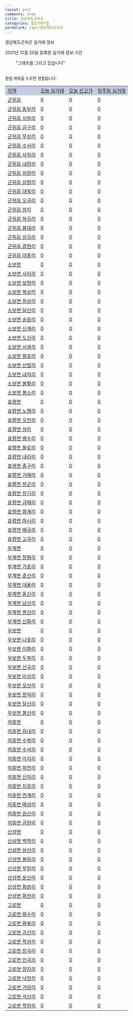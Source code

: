 ```yaml
---
layout: post
comments: true
title: 경상북도군위군
categories: [실거래가]
permalink: /apt/경상북도군위군
---
```


경상북도군위군 실거래 정보

2021년 12월 20일 등록된 실거래 정보: 0건

<!--<script async src="https://pagead2.googlesyndication.com/pagead/js/adsbygoogle.js?client=ca-pub-3485438051770037"
 crossorigin="anonymous"></script>-->

<script type="text/javascript">
  google.charts.load('current', {'packages':['corechart']});
  google.charts.setOnLoadCallback(drawChart);

  function drawChart() {
    var data = google.visualization.arrayToDataTable([['거래일', '매매', '전월세', '전매'], ['21-01', 2, 0, 0], ['21-03', 1, 0, 0], ['21-04', 1, 1, 0], ['21-06', 1, 0, 0], ['21-07', 2, 0, 0], ['21-08', 1, 0, 0], ['21-10', 4, 0, 0], ['21-11', 4, 1, 0]]);

    var options = {
      title: '최근 1년간 유형별 거래량 추이',
      legend: { position: 'bottom' }
    };

    setTimeout(function() {
        var chart = new google.visualization.LineChart(document.getElementById('columnchart_material'));
        chart.draw(data, (options));
        document.getElementById('loading').style.display = 'none';
        var dayLabel = (new Date()).getDay();
        if (dayLabel < 2) {
            sorttable.innerSortFunction.apply(document.getElementById('week'), []);
            sorttable.innerSortFunction.apply(document.getElementById('week'), []);        
        }
        else {
            sorttable.innerSortFunction.apply(document.getElementById('today'), []);
            sorttable.innerSortFunction.apply(document.getElementById('today'), []);
        }
    }, 200);

  }
</script>

<div id="loading" style="z-index:20; display: block; margin-left: 35px">"그래프를 그리고 있습니다"</div>
<div id="columnchart_material" style="width: 95%; margin-left: -35px; display: block"></div>
<!--<div style="width: 95%; margin-left: -35px; display: block">
      <script async src="https://pagead2.googlesyndication.com/pagead/js/adsbygoogle.js?client=ca-pub-3485438051770037"
          crossorigin="anonymous"></script>
      <ins class="adsbygoogle"
          style="display:block"
          data-ad-format="fluid"
          data-ad-layout-key="-fb+5w+4e-db+86"
          data-ad-client="ca-pub-3485438051770037"
          data-ad-slot="1827090281"></ins>
      <script>
          (adsbygoogle = window.adsbygoogle || []).push({});
      </script>
</div>-->
<br>

<font size='small' style='font-size: small;'>컬럼 제목을 누르면 정렬됩니다.</font>
<table class="sortable">
  <tr style='background-color: rgba(114, 132, 186,0.4);'>
    <td id="region"><a href="#">지역</a></td>
    <td id="today"><a href="#">오늘 실거래</a></td>
    <td id="today_new"><a href="#">오늘 신고가</a></td>
    <td id="week"><a href="#">일주일 실거래</a></td>
  </tr>

  
  <tr class="item">
    <td><a href="경상북도군위군군위읍">군위읍</a></td>
    <td><a href="경상북도군위군군위읍">0</a></td>
    <td><a href="경상북도군위군군위읍">0</a></td>
    <td><a href="경상북도군위군군위읍">0</a></td>
  </tr>
    

  <tr class="item">
    <td><a href="경상북도군위군군위읍동부리">군위읍 동부리</a></td>
    <td><a href="경상북도군위군군위읍동부리">0</a></td>
    <td><a href="경상북도군위군군위읍동부리">0</a></td>
    <td><a href="경상북도군위군군위읍동부리">0</a></td>
  </tr>
    

  <tr class="item">
    <td><a href="경상북도군위군군위읍서부리">군위읍 서부리</a></td>
    <td><a href="경상북도군위군군위읍서부리">0</a></td>
    <td><a href="경상북도군위군군위읍서부리">0</a></td>
    <td><a href="경상북도군위군군위읍서부리">0</a></td>
  </tr>
    

  <tr class="item">
    <td><a href="경상북도군위군군위읍금구리">군위읍 금구리</a></td>
    <td><a href="경상북도군위군군위읍금구리">0</a></td>
    <td><a href="경상북도군위군군위읍금구리">0</a></td>
    <td><a href="경상북도군위군군위읍금구리">0</a></td>
  </tr>
    

  <tr class="item">
    <td><a href="경상북도군위군군위읍무성리">군위읍 무성리</a></td>
    <td><a href="경상북도군위군군위읍무성리">0</a></td>
    <td><a href="경상북도군위군군위읍무성리">0</a></td>
    <td><a href="경상북도군위군군위읍무성리">0</a></td>
  </tr>
    

  <tr class="item">
    <td><a href="경상북도군위군군위읍수서리">군위읍 수서리</a></td>
    <td><a href="경상북도군위군군위읍수서리">0</a></td>
    <td><a href="경상북도군위군군위읍수서리">0</a></td>
    <td><a href="경상북도군위군군위읍수서리">0</a></td>
  </tr>
    

  <tr class="item">
    <td><a href="경상북도군위군군위읍사직리">군위읍 사직리</a></td>
    <td><a href="경상북도군위군군위읍사직리">0</a></td>
    <td><a href="경상북도군위군군위읍사직리">0</a></td>
    <td><a href="경상북도군위군군위읍사직리">0</a></td>
  </tr>
    

  <tr class="item">
    <td><a href="경상북도군위군군위읍내량리">군위읍 내량리</a></td>
    <td><a href="경상북도군위군군위읍내량리">0</a></td>
    <td><a href="경상북도군위군군위읍내량리">0</a></td>
    <td><a href="경상북도군위군군위읍내량리">0</a></td>
  </tr>
    

  <tr class="item">
    <td><a href="경상북도군위군군위읍외량리">군위읍 외량리</a></td>
    <td><a href="경상북도군위군군위읍외량리">0</a></td>
    <td><a href="경상북도군위군군위읍외량리">0</a></td>
    <td><a href="경상북도군위군군위읍외량리">0</a></td>
  </tr>
    

  <tr class="item">
    <td><a href="경상북도군위군군위읍삽령리">군위읍 삽령리</a></td>
    <td><a href="경상북도군위군군위읍삽령리">0</a></td>
    <td><a href="경상북도군위군군위읍삽령리">0</a></td>
    <td><a href="경상북도군위군군위읍삽령리">0</a></td>
  </tr>
    

  <tr class="item">
    <td><a href="경상북도군위군군위읍대북리">군위읍 대북리</a></td>
    <td><a href="경상북도군위군군위읍대북리">0</a></td>
    <td><a href="경상북도군위군군위읍대북리">0</a></td>
    <td><a href="경상북도군위군군위읍대북리">0</a></td>
  </tr>
    

  <tr class="item">
    <td><a href="경상북도군위군군위읍오곡리">군위읍 오곡리</a></td>
    <td><a href="경상북도군위군군위읍오곡리">0</a></td>
    <td><a href="경상북도군위군군위읍오곡리">0</a></td>
    <td><a href="경상북도군위군군위읍오곡리">0</a></td>
  </tr>
    

  <tr class="item">
    <td><a href="경상북도군위군군위읍정리">군위읍 정리</a></td>
    <td><a href="경상북도군위군군위읍정리">0</a></td>
    <td><a href="경상북도군위군군위읍정리">0</a></td>
    <td><a href="경상북도군위군군위읍정리">0</a></td>
  </tr>
    

  <tr class="item">
    <td><a href="경상북도군위군군위읍하곡리">군위읍 하곡리</a></td>
    <td><a href="경상북도군위군군위읍하곡리">0</a></td>
    <td><a href="경상북도군위군군위읍하곡리">0</a></td>
    <td><a href="경상북도군위군군위읍하곡리">0</a></td>
  </tr>
    

  <tr class="item">
    <td><a href="경상북도군위군군위읍용대리">군위읍 용대리</a></td>
    <td><a href="경상북도군위군군위읍용대리">0</a></td>
    <td><a href="경상북도군위군군위읍용대리">0</a></td>
    <td><a href="경상북도군위군군위읍용대리">0</a></td>
  </tr>
    

  <tr class="item">
    <td><a href="경상북도군위군군위읍상곡리">군위읍 상곡리</a></td>
    <td><a href="경상북도군위군군위읍상곡리">0</a></td>
    <td><a href="경상북도군위군군위읍상곡리">0</a></td>
    <td><a href="경상북도군위군군위읍상곡리">0</a></td>
  </tr>
    

  <tr class="item">
    <td><a href="경상북도군위군군위읍광현리">군위읍 광현리</a></td>
    <td><a href="경상북도군위군군위읍광현리">0</a></td>
    <td><a href="경상북도군위군군위읍광현리">0</a></td>
    <td><a href="경상북도군위군군위읍광현리">0</a></td>
  </tr>
    

  <tr class="item">
    <td><a href="경상북도군위군군위읍대흥리">군위읍 대흥리</a></td>
    <td><a href="경상북도군위군군위읍대흥리">0</a></td>
    <td><a href="경상북도군위군군위읍대흥리">0</a></td>
    <td><a href="경상북도군위군군위읍대흥리">0</a></td>
  </tr>
    

  <tr class="item">
    <td><a href="경상북도군위군소보면">소보면</a></td>
    <td><a href="경상북도군위군소보면">0</a></td>
    <td><a href="경상북도군위군소보면">0</a></td>
    <td><a href="경상북도군위군소보면">0</a></td>
  </tr>
    

  <tr class="item">
    <td><a href="경상북도군위군소보면사리리">소보면 사리리</a></td>
    <td><a href="경상북도군위군소보면사리리">0</a></td>
    <td><a href="경상북도군위군소보면사리리">0</a></td>
    <td><a href="경상북도군위군소보면사리리">0</a></td>
  </tr>
    

  <tr class="item">
    <td><a href="경상북도군위군소보면보현리">소보면 보현리</a></td>
    <td><a href="경상북도군위군소보면보현리">0</a></td>
    <td><a href="경상북도군위군소보면보현리">0</a></td>
    <td><a href="경상북도군위군소보면보현리">0</a></td>
  </tr>
    

  <tr class="item">
    <td><a href="경상북도군위군소보면복성리">소보면 복성리</a></td>
    <td><a href="경상북도군위군소보면복성리">0</a></td>
    <td><a href="경상북도군위군소보면복성리">0</a></td>
    <td><a href="경상북도군위군소보면복성리">0</a></td>
  </tr>
    

  <tr class="item">
    <td><a href="경상북도군위군소보면위성리">소보면 위성리</a></td>
    <td><a href="경상북도군위군소보면위성리">0</a></td>
    <td><a href="경상북도군위군소보면위성리">0</a></td>
    <td><a href="경상북도군위군소보면위성리">0</a></td>
  </tr>
    

  <tr class="item">
    <td><a href="경상북도군위군소보면달산리">소보면 달산리</a></td>
    <td><a href="경상북도군위군소보면달산리">0</a></td>
    <td><a href="경상북도군위군소보면달산리">0</a></td>
    <td><a href="경상북도군위군소보면달산리">0</a></td>
  </tr>
    

  <tr class="item">
    <td><a href="경상북도군위군소보면송원리">소보면 송원리</a></td>
    <td><a href="경상북도군위군소보면송원리">0</a></td>
    <td><a href="경상북도군위군소보면송원리">0</a></td>
    <td><a href="경상북도군위군소보면송원리">0</a></td>
  </tr>
    

  <tr class="item">
    <td><a href="경상북도군위군소보면신계리">소보면 신계리</a></td>
    <td><a href="경상북도군위군소보면신계리">0</a></td>
    <td><a href="경상북도군위군소보면신계리">0</a></td>
    <td><a href="경상북도군위군소보면신계리">0</a></td>
  </tr>
    

  <tr class="item">
    <td><a href="경상북도군위군소보면도산리">소보면 도산리</a></td>
    <td><a href="경상북도군위군소보면도산리">0</a></td>
    <td><a href="경상북도군위군소보면도산리">0</a></td>
    <td><a href="경상북도군위군소보면도산리">0</a></td>
  </tr>
    

  <tr class="item">
    <td><a href="경상북도군위군소보면서경리">소보면 서경리</a></td>
    <td><a href="경상북도군위군소보면서경리">0</a></td>
    <td><a href="경상북도군위군소보면서경리">0</a></td>
    <td><a href="경상북도군위군소보면서경리">0</a></td>
  </tr>
    

  <tr class="item">
    <td><a href="경상북도군위군소보면평호리">소보면 평호리</a></td>
    <td><a href="경상북도군위군소보면평호리">0</a></td>
    <td><a href="경상북도군위군소보면평호리">0</a></td>
    <td><a href="경상북도군위군소보면평호리">0</a></td>
  </tr>
    

  <tr class="item">
    <td><a href="경상북도군위군소보면산법리">소보면 산법리</a></td>
    <td><a href="경상북도군위군소보면산법리">0</a></td>
    <td><a href="경상북도군위군소보면산법리">0</a></td>
    <td><a href="경상북도군위군소보면산법리">0</a></td>
  </tr>
    

  <tr class="item">
    <td><a href="경상북도군위군소보면내의리">소보면 내의리</a></td>
    <td><a href="경상북도군위군소보면내의리">0</a></td>
    <td><a href="경상북도군위군소보면내의리">0</a></td>
    <td><a href="경상북도군위군소보면내의리">0</a></td>
  </tr>
    

  <tr class="item">
    <td><a href="경상북도군위군소보면봉황리">소보면 봉황리</a></td>
    <td><a href="경상북도군위군소보면봉황리">0</a></td>
    <td><a href="경상북도군위군소보면봉황리">0</a></td>
    <td><a href="경상북도군위군소보면봉황리">0</a></td>
  </tr>
    

  <tr class="item">
    <td><a href="경상북도군위군소보면봉소리">소보면 봉소리</a></td>
    <td><a href="경상북도군위군소보면봉소리">0</a></td>
    <td><a href="경상북도군위군소보면봉소리">0</a></td>
    <td><a href="경상북도군위군소보면봉소리">0</a></td>
  </tr>
    

  <tr class="item">
    <td><a href="경상북도군위군효령면">효령면</a></td>
    <td><a href="경상북도군위군효령면">0</a></td>
    <td><a href="경상북도군위군효령면">0</a></td>
    <td><a href="경상북도군위군효령면">0</a></td>
  </tr>
    

  <tr class="item">
    <td><a href="경상북도군위군효령면노행리">효령면 노행리</a></td>
    <td><a href="경상북도군위군효령면노행리">0</a></td>
    <td><a href="경상북도군위군효령면노행리">0</a></td>
    <td><a href="경상북도군위군효령면노행리">0</a></td>
  </tr>
    

  <tr class="item">
    <td><a href="경상북도군위군효령면오천리">효령면 오천리</a></td>
    <td><a href="경상북도군위군효령면오천리">0</a></td>
    <td><a href="경상북도군위군효령면오천리">0</a></td>
    <td><a href="경상북도군위군효령면오천리">0</a></td>
  </tr>
    

  <tr class="item">
    <td><a href="경상북도군위군효령면성리">효령면 성리</a></td>
    <td><a href="경상북도군위군효령면성리">0</a></td>
    <td><a href="경상북도군위군효령면성리">0</a></td>
    <td><a href="경상북도군위군효령면성리">0</a></td>
  </tr>
    

  <tr class="item">
    <td><a href="경상북도군위군효령면병수리">효령면 병수리</a></td>
    <td><a href="경상북도군위군효령면병수리">0</a></td>
    <td><a href="경상북도군위군효령면병수리">0</a></td>
    <td><a href="경상북도군위군효령면병수리">0</a></td>
  </tr>
    

  <tr class="item">
    <td><a href="경상북도군위군효령면불로리">효령면 불로리</a></td>
    <td><a href="경상북도군위군효령면불로리">0</a></td>
    <td><a href="경상북도군위군효령면불로리">0</a></td>
    <td><a href="경상북도군위군효령면불로리">0</a></td>
  </tr>
    

  <tr class="item">
    <td><a href="경상북도군위군효령면내리리">효령면 내리리</a></td>
    <td><a href="경상북도군위군효령면내리리">0</a></td>
    <td><a href="경상북도군위군효령면내리리">0</a></td>
    <td><a href="경상북도군위군효령면내리리">0</a></td>
  </tr>
    

  <tr class="item">
    <td><a href="경상북도군위군효령면중구리">효령면 중구리</a></td>
    <td><a href="경상북도군위군효령면중구리">0</a></td>
    <td><a href="경상북도군위군효령면중구리">0</a></td>
    <td><a href="경상북도군위군효령면중구리">0</a></td>
  </tr>
    

  <tr class="item">
    <td><a href="경상북도군위군효령면거매리">효령면 거매리</a></td>
    <td><a href="경상북도군위군효령면거매리">0</a></td>
    <td><a href="경상북도군위군효령면거매리">0</a></td>
    <td><a href="경상북도군위군효령면거매리">0</a></td>
  </tr>
    

  <tr class="item">
    <td><a href="경상북도군위군효령면장군리">효령면 장군리</a></td>
    <td><a href="경상북도군위군효령면장군리">0</a></td>
    <td><a href="경상북도군위군효령면장군리">0</a></td>
    <td><a href="경상북도군위군효령면장군리">0</a></td>
  </tr>
    

  <tr class="item">
    <td><a href="경상북도군위군효령면장기리">효령면 장기리</a></td>
    <td><a href="경상북도군위군효령면장기리">0</a></td>
    <td><a href="경상북도군위군효령면장기리">0</a></td>
    <td><a href="경상북도군위군효령면장기리">0</a></td>
  </tr>
    

  <tr class="item">
    <td><a href="경상북도군위군효령면금매리">효령면 금매리</a></td>
    <td><a href="경상북도군위군효령면금매리">0</a></td>
    <td><a href="경상북도군위군효령면금매리">0</a></td>
    <td><a href="경상북도군위군효령면금매리">0</a></td>
  </tr>
    

  <tr class="item">
    <td><a href="경상북도군위군효령면화계리">효령면 화계리</a></td>
    <td><a href="경상북도군위군효령면화계리">0</a></td>
    <td><a href="경상북도군위군효령면화계리">0</a></td>
    <td><a href="경상북도군위군효령면화계리">0</a></td>
  </tr>
    

  <tr class="item">
    <td><a href="경상북도군위군효령면마시리">효령면 마시리</a></td>
    <td><a href="경상북도군위군효령면마시리">0</a></td>
    <td><a href="경상북도군위군효령면마시리">0</a></td>
    <td><a href="경상북도군위군효령면마시리">0</a></td>
  </tr>
    

  <tr class="item">
    <td><a href="경상북도군위군효령면매곡리">효령면 매곡리</a></td>
    <td><a href="경상북도군위군효령면매곡리">0</a></td>
    <td><a href="경상북도군위군효령면매곡리">0</a></td>
    <td><a href="경상북도군위군효령면매곡리">0</a></td>
  </tr>
    

  <tr class="item">
    <td><a href="경상북도군위군효령면고곡리">효령면 고곡리</a></td>
    <td><a href="경상북도군위군효령면고곡리">0</a></td>
    <td><a href="경상북도군위군효령면고곡리">0</a></td>
    <td><a href="경상북도군위군효령면고곡리">0</a></td>
  </tr>
    

  <tr class="item">
    <td><a href="경상북도군위군부계면">부계면</a></td>
    <td><a href="경상북도군위군부계면">0</a></td>
    <td><a href="경상북도군위군부계면">0</a></td>
    <td><a href="경상북도군위군부계면">0</a></td>
  </tr>
    

  <tr class="item">
    <td><a href="경상북도군위군부계면창평리">부계면 창평리</a></td>
    <td><a href="경상북도군위군부계면창평리">0</a></td>
    <td><a href="경상북도군위군부계면창평리">0</a></td>
    <td><a href="경상북도군위군부계면창평리">0</a></td>
  </tr>
    

  <tr class="item">
    <td><a href="경상북도군위군부계면가호리">부계면 가호리</a></td>
    <td><a href="경상북도군위군부계면가호리">0</a></td>
    <td><a href="경상북도군위군부계면가호리">0</a></td>
    <td><a href="경상북도군위군부계면가호리">0</a></td>
  </tr>
    

  <tr class="item">
    <td><a href="경상북도군위군부계면춘산리">부계면 춘산리</a></td>
    <td><a href="경상북도군위군부계면춘산리">0</a></td>
    <td><a href="경상북도군위군부계면춘산리">0</a></td>
    <td><a href="경상북도군위군부계면춘산리">0</a></td>
  </tr>
    

  <tr class="item">
    <td><a href="경상북도군위군부계면대율리">부계면 대율리</a></td>
    <td><a href="경상북도군위군부계면대율리">0</a></td>
    <td><a href="경상북도군위군부계면대율리">0</a></td>
    <td><a href="경상북도군위군부계면대율리">0</a></td>
  </tr>
    

  <tr class="item">
    <td><a href="경상북도군위군부계면동산리">부계면 동산리</a></td>
    <td><a href="경상북도군위군부계면동산리">0</a></td>
    <td><a href="경상북도군위군부계면동산리">0</a></td>
    <td><a href="경상북도군위군부계면동산리">0</a></td>
  </tr>
    

  <tr class="item">
    <td><a href="경상북도군위군부계면남산리">부계면 남산리</a></td>
    <td><a href="경상북도군위군부계면남산리">0</a></td>
    <td><a href="경상북도군위군부계면남산리">0</a></td>
    <td><a href="경상북도군위군부계면남산리">0</a></td>
  </tr>
    

  <tr class="item">
    <td><a href="경상북도군위군부계면명산리">부계면 명산리</a></td>
    <td><a href="경상북도군위군부계면명산리">0</a></td>
    <td><a href="경상북도군위군부계면명산리">0</a></td>
    <td><a href="경상북도군위군부계면명산리">0</a></td>
  </tr>
    

  <tr class="item">
    <td><a href="경상북도군위군부계면신화리">부계면 신화리</a></td>
    <td><a href="경상북도군위군부계면신화리">0</a></td>
    <td><a href="경상북도군위군부계면신화리">0</a></td>
    <td><a href="경상북도군위군부계면신화리">0</a></td>
  </tr>
    

  <tr class="item">
    <td><a href="경상북도군위군우보면">우보면</a></td>
    <td><a href="경상북도군위군우보면">0</a></td>
    <td><a href="경상북도군위군우보면">0</a></td>
    <td><a href="경상북도군위군우보면">0</a></td>
  </tr>
    

  <tr class="item">
    <td><a href="경상북도군위군우보면나호리">우보면 나호리</a></td>
    <td><a href="경상북도군위군우보면나호리">0</a></td>
    <td><a href="경상북도군위군우보면나호리">0</a></td>
    <td><a href="경상북도군위군우보면나호리">0</a></td>
  </tr>
    

  <tr class="item">
    <td><a href="경상북도군위군우보면이화리">우보면 이화리</a></td>
    <td><a href="경상북도군위군우보면이화리">0</a></td>
    <td><a href="경상북도군위군우보면이화리">0</a></td>
    <td><a href="경상북도군위군우보면이화리">0</a></td>
  </tr>
    

  <tr class="item">
    <td><a href="경상북도군위군우보면두북리">우보면 두북리</a></td>
    <td><a href="경상북도군위군우보면두북리">0</a></td>
    <td><a href="경상북도군위군우보면두북리">0</a></td>
    <td><a href="경상북도군위군우보면두북리">0</a></td>
  </tr>
    

  <tr class="item">
    <td><a href="경상북도군위군우보면선곡리">우보면 선곡리</a></td>
    <td><a href="경상북도군위군우보면선곡리">0</a></td>
    <td><a href="경상북도군위군우보면선곡리">0</a></td>
    <td><a href="경상북도군위군우보면선곡리">0</a></td>
  </tr>
    

  <tr class="item">
    <td><a href="경상북도군위군우보면미성리">우보면 미성리</a></td>
    <td><a href="경상북도군위군우보면미성리">0</a></td>
    <td><a href="경상북도군위군우보면미성리">0</a></td>
    <td><a href="경상북도군위군우보면미성리">0</a></td>
  </tr>
    

  <tr class="item">
    <td><a href="경상북도군위군우보면모산리">우보면 모산리</a></td>
    <td><a href="경상북도군위군우보면모산리">0</a></td>
    <td><a href="경상북도군위군우보면모산리">0</a></td>
    <td><a href="경상북도군위군우보면모산리">0</a></td>
  </tr>
    

  <tr class="item">
    <td><a href="경상북도군위군우보면문덕리">우보면 문덕리</a></td>
    <td><a href="경상북도군위군우보면문덕리">0</a></td>
    <td><a href="경상북도군위군우보면문덕리">0</a></td>
    <td><a href="경상북도군위군우보면문덕리">0</a></td>
  </tr>
    

  <tr class="item">
    <td><a href="경상북도군위군우보면달산리">우보면 달산리</a></td>
    <td><a href="경상북도군위군우보면달산리">0</a></td>
    <td><a href="경상북도군위군우보면달산리">0</a></td>
    <td><a href="경상북도군위군우보면달산리">0</a></td>
  </tr>
    

  <tr class="item">
    <td><a href="경상북도군위군우보면봉산리">우보면 봉산리</a></td>
    <td><a href="경상북도군위군우보면봉산리">0</a></td>
    <td><a href="경상북도군위군우보면봉산리">0</a></td>
    <td><a href="경상북도군위군우보면봉산리">0</a></td>
  </tr>
    

  <tr class="item">
    <td><a href="경상북도군위군의흥면">의흥면</a></td>
    <td><a href="경상북도군위군의흥면">0</a></td>
    <td><a href="경상북도군위군의흥면">0</a></td>
    <td><a href="경상북도군위군의흥면">0</a></td>
  </tr>
    

  <tr class="item">
    <td><a href="경상북도군위군의흥면읍내리">의흥면 읍내리</a></td>
    <td><a href="경상북도군위군의흥면읍내리">0</a></td>
    <td><a href="경상북도군위군의흥면읍내리">0</a></td>
    <td><a href="경상북도군위군의흥면읍내리">0</a></td>
  </tr>
    

  <tr class="item">
    <td><a href="경상북도군위군의흥면수북리">의흥면 수북리</a></td>
    <td><a href="경상북도군위군의흥면수북리">0</a></td>
    <td><a href="경상북도군위군의흥면수북리">0</a></td>
    <td><a href="경상북도군위군의흥면수북리">0</a></td>
  </tr>
    

  <tr class="item">
    <td><a href="경상북도군위군의흥면수서리">의흥면 수서리</a></td>
    <td><a href="경상북도군위군의흥면수서리">0</a></td>
    <td><a href="경상북도군위군의흥면수서리">0</a></td>
    <td><a href="경상북도군위군의흥면수서리">0</a></td>
  </tr>
    

  <tr class="item">
    <td><a href="경상북도군위군의흥면이지리">의흥면 이지리</a></td>
    <td><a href="경상북도군위군의흥면이지리">0</a></td>
    <td><a href="경상북도군위군의흥면이지리">0</a></td>
    <td><a href="경상북도군위군의흥면이지리">0</a></td>
  </tr>
    

  <tr class="item">
    <td><a href="경상북도군위군의흥면파전리">의흥면 파전리</a></td>
    <td><a href="경상북도군위군의흥면파전리">0</a></td>
    <td><a href="경상북도군위군의흥면파전리">0</a></td>
    <td><a href="경상북도군위군의흥면파전리">0</a></td>
  </tr>
    

  <tr class="item">
    <td><a href="경상북도군위군의흥면신덕리">의흥면 신덕리</a></td>
    <td><a href="경상북도군위군의흥면신덕리">0</a></td>
    <td><a href="경상북도군위군의흥면신덕리">0</a></td>
    <td><a href="경상북도군위군의흥면신덕리">0</a></td>
  </tr>
    

  <tr class="item">
    <td><a href="경상북도군위군의흥면지호리">의흥면 지호리</a></td>
    <td><a href="경상북도군위군의흥면지호리">0</a></td>
    <td><a href="경상북도군위군의흥면지호리">0</a></td>
    <td><a href="경상북도군위군의흥면지호리">0</a></td>
  </tr>
    

  <tr class="item">
    <td><a href="경상북도군위군의흥면연계리">의흥면 연계리</a></td>
    <td><a href="경상북도군위군의흥면연계리">0</a></td>
    <td><a href="경상북도군위군의흥면연계리">0</a></td>
    <td><a href="경상북도군위군의흥면연계리">0</a></td>
  </tr>
    

  <tr class="item">
    <td><a href="경상북도군위군의흥면매성리">의흥면 매성리</a></td>
    <td><a href="경상북도군위군의흥면매성리">0</a></td>
    <td><a href="경상북도군위군의흥면매성리">0</a></td>
    <td><a href="경상북도군위군의흥면매성리">0</a></td>
  </tr>
    

  <tr class="item">
    <td><a href="경상북도군위군의흥면원산리">의흥면 원산리</a></td>
    <td><a href="경상북도군위군의흥면원산리">0</a></td>
    <td><a href="경상북도군위군의흥면원산리">0</a></td>
    <td><a href="경상북도군위군의흥면원산리">0</a></td>
  </tr>
    

  <tr class="item">
    <td><a href="경상북도군위군의흥면금양리">의흥면 금양리</a></td>
    <td><a href="경상북도군위군의흥면금양리">0</a></td>
    <td><a href="경상북도군위군의흥면금양리">0</a></td>
    <td><a href="경상북도군위군의흥면금양리">0</a></td>
  </tr>
    

  <tr class="item">
    <td><a href="경상북도군위군산성면">산성면</a></td>
    <td><a href="경상북도군위군산성면">0</a></td>
    <td><a href="경상북도군위군산성면">0</a></td>
    <td><a href="경상북도군위군산성면">0</a></td>
  </tr>
    

  <tr class="item">
    <td><a href="경상북도군위군산성면백학리">산성면 백학리</a></td>
    <td><a href="경상북도군위군산성면백학리">0</a></td>
    <td><a href="경상북도군위군산성면백학리">0</a></td>
    <td><a href="경상북도군위군산성면백학리">0</a></td>
  </tr>
    

  <tr class="item">
    <td><a href="경상북도군위군산성면삼산리">산성면 삼산리</a></td>
    <td><a href="경상북도군위군산성면삼산리">0</a></td>
    <td><a href="경상북도군위군산성면삼산리">0</a></td>
    <td><a href="경상북도군위군산성면삼산리">0</a></td>
  </tr>
    

  <tr class="item">
    <td><a href="경상북도군위군산성면봉림리">산성면 봉림리</a></td>
    <td><a href="경상북도군위군산성면봉림리">0</a></td>
    <td><a href="경상북도군위군산성면봉림리">0</a></td>
    <td><a href="경상북도군위군산성면봉림리">0</a></td>
  </tr>
    

  <tr class="item">
    <td><a href="경상북도군위군산성면무암리">산성면 무암리</a></td>
    <td><a href="경상북도군위군산성면무암리">0</a></td>
    <td><a href="경상북도군위군산성면무암리">0</a></td>
    <td><a href="경상북도군위군산성면무암리">0</a></td>
  </tr>
    

  <tr class="item">
    <td><a href="경상북도군위군산성면운산리">산성면 운산리</a></td>
    <td><a href="경상북도군위군산성면운산리">0</a></td>
    <td><a href="경상북도군위군산성면운산리">0</a></td>
    <td><a href="경상북도군위군산성면운산리">0</a></td>
  </tr>
    

  <tr class="item">
    <td><a href="경상북도군위군산성면화본리">산성면 화본리</a></td>
    <td><a href="경상북도군위군산성면화본리">0</a></td>
    <td><a href="경상북도군위군산성면화본리">0</a></td>
    <td><a href="경상북도군위군산성면화본리">0</a></td>
  </tr>
    

  <tr class="item">
    <td><a href="경상북도군위군산성면화전리">산성면 화전리</a></td>
    <td><a href="경상북도군위군산성면화전리">0</a></td>
    <td><a href="경상북도군위군산성면화전리">0</a></td>
    <td><a href="경상북도군위군산성면화전리">0</a></td>
  </tr>
    

  <tr class="item">
    <td><a href="경상북도군위군고로면">고로면</a></td>
    <td><a href="경상북도군위군고로면">0</a></td>
    <td><a href="경상북도군위군고로면">0</a></td>
    <td><a href="경상북도군위군고로면">0</a></td>
  </tr>
    

  <tr class="item">
    <td><a href="경상북도군위군고로면화수리">고로면 화수리</a></td>
    <td><a href="경상북도군위군고로면화수리">0</a></td>
    <td><a href="경상북도군위군고로면화수리">0</a></td>
    <td><a href="경상북도군위군고로면화수리">0</a></td>
  </tr>
    

  <tr class="item">
    <td><a href="경상북도군위군고로면화북리">고로면 화북리</a></td>
    <td><a href="경상북도군위군고로면화북리">0</a></td>
    <td><a href="경상북도군위군고로면화북리">0</a></td>
    <td><a href="경상북도군위군고로면화북리">0</a></td>
  </tr>
    

  <tr class="item">
    <td><a href="경상북도군위군고로면괴산리">고로면 괴산리</a></td>
    <td><a href="경상북도군위군고로면괴산리">0</a></td>
    <td><a href="경상북도군위군고로면괴산리">0</a></td>
    <td><a href="경상북도군위군고로면괴산리">0</a></td>
  </tr>
    

  <tr class="item">
    <td><a href="경상북도군위군고로면학성리">고로면 학성리</a></td>
    <td><a href="경상북도군위군고로면학성리">0</a></td>
    <td><a href="경상북도군위군고로면학성리">0</a></td>
    <td><a href="경상북도군위군고로면학성리">0</a></td>
  </tr>
    

  <tr class="item">
    <td><a href="경상북도군위군고로면장곡리">고로면 장곡리</a></td>
    <td><a href="경상북도군위군고로면장곡리">0</a></td>
    <td><a href="경상북도군위군고로면장곡리">0</a></td>
    <td><a href="경상북도군위군고로면장곡리">0</a></td>
  </tr>
    

  <tr class="item">
    <td><a href="경상북도군위군고로면인곡리">고로면 인곡리</a></td>
    <td><a href="경상북도군위군고로면인곡리">0</a></td>
    <td><a href="경상북도군위군고로면인곡리">0</a></td>
    <td><a href="경상북도군위군고로면인곡리">0</a></td>
  </tr>
    

  <tr class="item">
    <td><a href="경상북도군위군고로면양지리">고로면 양지리</a></td>
    <td><a href="경상북도군위군고로면양지리">0</a></td>
    <td><a href="경상북도군위군고로면양지리">0</a></td>
    <td><a href="경상북도군위군고로면양지리">0</a></td>
  </tr>
    

  <tr class="item">
    <td><a href="경상북도군위군고로면낙전리">고로면 낙전리</a></td>
    <td><a href="경상북도군위군고로면낙전리">0</a></td>
    <td><a href="경상북도군위군고로면낙전리">0</a></td>
    <td><a href="경상북도군위군고로면낙전리">0</a></td>
  </tr>
    

  <tr class="item">
    <td><a href="경상북도군위군고로면가암리">고로면 가암리</a></td>
    <td><a href="경상북도군위군고로면가암리">0</a></td>
    <td><a href="경상북도군위군고로면가암리">0</a></td>
    <td><a href="경상북도군위군고로면가암리">0</a></td>
  </tr>
    

  <tr class="item">
    <td><a href="경상북도군위군고로면석산리">고로면 석산리</a></td>
    <td><a href="경상북도군위군고로면석산리">0</a></td>
    <td><a href="경상북도군위군고로면석산리">0</a></td>
    <td><a href="경상북도군위군고로면석산리">0</a></td>
  </tr>
    

  <tr class="item">
    <td><a href="경상북도군위군고로면학암리">고로면 학암리</a></td>
    <td><a href="경상북도군위군고로면학암리">0</a></td>
    <td><a href="경상북도군위군고로면학암리">0</a></td>
    <td><a href="경상북도군위군고로면학암리">0</a></td>
  </tr>
    


</table>


    